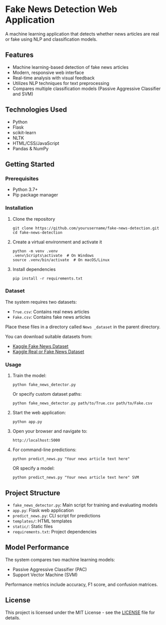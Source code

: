 # Fake News Detection Web Application

A machine learning application that detects whether news articles are real or fake using NLP and classification models.

## Features

- Machine learning-based detection of fake news articles
- Modern, responsive web interface
- Real-time analysis with visual feedback
- Utilizes NLP techniques for text preprocessing
- Compares multiple classification models (Passive Aggressive Classifier and SVM)

## Technologies Used

- Python
- Flask
- scikit-learn
- NLTK
- HTML/CSS/JavaScript
- Pandas & NumPy

## Getting Started

### Prerequisites

- Python 3.7+
- Pip package manager

### Installation

1. Clone the repository
   ```
   git clone https://github.com/yourusername/fake-news-detection.git
   cd fake-news-detection
   ```

2. Create a virtual environment and activate it
   ```
   python -m venv .venv
   .venv\Scripts\activate  # On Windows
   source .venv/bin/activate  # On macOS/Linux
   ```

3. Install dependencies
   ```
   pip install -r requirements.txt
   ```

### Dataset

The system requires two datasets:
- `True.csv`: Contains real news articles
- `Fake.csv`: Contains fake news articles

Place these files in a directory called `News _dataset` in the parent directory.

You can download suitable datasets from:
- [Kaggle Fake News Dataset](https://www.kaggle.com/c/fake-news/data)
- [Kaggle Real or Fake News Dataset](https://www.kaggle.com/clmentbisaillon/fake-and-real-news-dataset)

### Usage

1. Train the model:
   ```
   python fake_news_detector.py
   ```
   Or specify custom dataset paths:
   ```
   python fake_news_detector.py path/to/True.csv path/to/Fake.csv
   ```

2. Start the web application:
   ```
   python app.py
   ```

3. Open your browser and navigate to:
   ```
   http://localhost:5000
   ```

4. For command-line predictions:
   ```
   python predict_news.py "Your news article text here"
   ```
   OR specify a model:
   ```
   python predict_news.py "Your news article text here" SVM
   ```

## Project Structure

- `fake_news_detector.py`: Main script for training and evaluating models
- `app.py`: Flask web application
- `predict_news.py`: CLI script for predictions
- `templates/`: HTML templates
- `static/`: Static files
- `requirements.txt`: Project dependencies

## Model Performance

The system compares two machine learning models:
- Passive Aggressive Classifier (PAC)
- Support Vector Machine (SVM)

Performance metrics include accuracy, F1 score, and confusion matrices.

## License

This project is licensed under the MIT License - see the [LICENSE](LICENSE) file for details.
